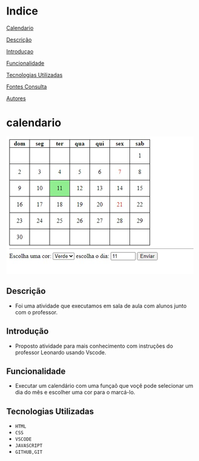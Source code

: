 # Indice

[Calendario](#calendario)

 

[Descrição](#descrição)  

 

[Introduçao](#introduçao)  

 

[Funcionalidade](#funcionalidade)  

 

[Tecnologias Utilizadas](#tecnologias-utilizadas)  

 

[Fontes Consulta](#fontes-consulta)  

 

[Autores](#autores)  

 

  # calendario

 ![Capa do Projeto](capa_png.jpeg)

 

## Descrição

* Foi uma atividade que executamos em sala de aula com alunos junto com o professor.

 

## Introdução

* Proposto atividade para mais conhecimento com instruções do professor Leonardo usando Vscode.

 

## Funcionalidade

* Executar um calendário com uma funçaõ que voçê pode selecionar um dia do mês e escolher uma cor para o marcá-lo.

 

## Tecnologias Utilizadas

* ``HTML``
* ``CSS``
* ``VSCODE``
* ``JAVASCRIPT``
* ``GITHUB,GIT``